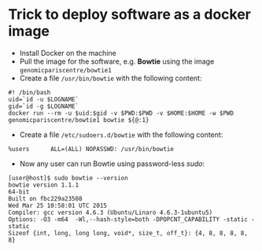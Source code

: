 # Trick to deploy software as a docker image

* Install Docker on the machine
* Pull the image for the software, e.g. <b>Bowtie</b> using the image ``genomicpariscentre/bowtie1``
* Create a file ``/usr/bin/bowtie`` with the following content:
```
#! /bin/bash
uid=`id -u $LOGNAME`
gid=`id -g $LOGNAME`
docker run --rm -u $uid:$gid -v $PWD:$PWD -v $HOME:$HOME -w $PWD genomicpariscentre/bowtie1 bowtie ${@:1}
```
* Create a file ``/etc/sudoers.d/bowtie`` with the following content:
```
%users      ALL=(ALL) NOPASSWD: /usr/bin/bowtie
```
* Now any user can run Bowtie using password-less <i>sudo</i>:
```
[user@host]$ sudo bowtie --version
bowtie version 1.1.1
64-bit
Built on fbc229a23508
Wed Mar 25 10:58:01 UTC 2015
Compiler: gcc version 4.6.3 (Ubuntu/Linaro 4.6.3-1ubuntu5)
Options: -O3 -m64  -Wl,--hash-style=both -DPOPCNT_CAPABILITY -static -static
Sizeof {int, long, long long, void*, size_t, off_t}: {4, 8, 8, 8, 8, 8}
```
